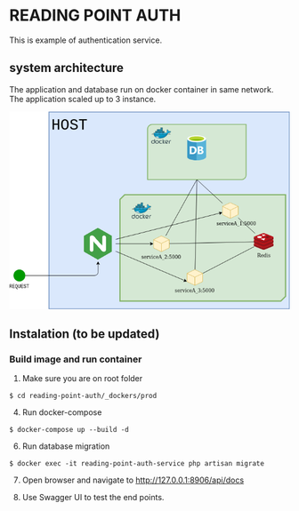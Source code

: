 # READING POINT AUTH

This is example of authentication service. 

## system architecture

The application and database run on docker container in same network. The application scaled up to 3 instance.



![prod2](Prod2.drawio.png)

## Instalation (to be updated)

### Build image and run container

1. Make sure you are on root folder
   
```
$ cd reading-point-auth/_dockers/prod
```

4. Run docker-compose

```
$ docker-compose up --build -d
```


6. Run database migration

```
$ docker exec -it reading-point-auth-service php artisan migrate
```

7. Open browser and navigate to http://127.0.0.1:8906/api/docs

8. Use Swagger UI to test the end points.

